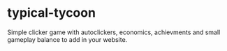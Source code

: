 # typical-tycoon
Simple clicker game with autoclickers, economics, achievments and small gameplay balance to add in your website.
